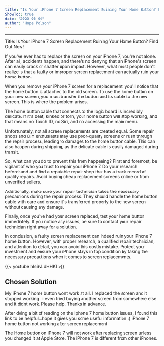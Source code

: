 ```yaml
---
title: "Is Your iPhone 7 Screen Replacement Ruining Your Home Button? Find Out Now!"
ShowToc: true 
date: "2023-03-06"
author: "Hope Polson"
---
```

*****
Title: Is Your iPhone 7 Screen Replacement Ruining Your Home Button? Find Out Now!

If you've ever had to replace the screen on your iPhone 7, you're not alone. After all, accidents happen, and there's no denying that an iPhone's screen can easily crack or shatter upon impact. However, what most people don't realize is that a faulty or improper screen replacement can actually ruin your home button. 

When you remove your iPhone 7 screen for a replacement, you'll notice that the home button is attached to the old screen. To use the home button on your new screen, you must transfer the button and its cable to the new screen. This is where the problem arises. 

The home button cable that connects to the logic board is incredibly delicate. If it's bent, kinked or torn, your home button will stop working, and that means no Touch ID, no Siri, and no accessing the main menu. 

Unfortunately, not all screen replacements are created equal. Some repair shops and DIY enthusiasts may use poor-quality screens or rush through the repair process, leading to damages to the home button cable. This can also happen during shipping, as the delicate cable is easily damaged during transit. 

So, what can you do to prevent this from happening? First and foremost, be vigilant of who you trust to repair your iPhone 7. Do your research beforehand and find a reputable repair shop that has a track record of quality repairs. Avoid buying cheap replacement screens online or from unverified sellers.

Additionally, make sure your repair technician takes the necessary precautions during the repair process. They should handle the home button cable with care and ensure it's transferred properly to the new screen without causing any damage. 

Finally, once you've had your screen replaced, test your home button immediately. If you notice any issues, be sure to contact your repair technician right away for a solution.

In conclusion, a faulty screen replacement can indeed ruin your iPhone 7 home button. However, with proper research, a qualified repair technician, and attention to detail, you can avoid this costly mistake. Protect your investment and ensure your iPhone stays in top condition by taking the necessary precautions when it comes to screen replacements.

{{< youtube hIs6vLdHHKI >}} 



## Chosen Solution
 My iPhone 7 home button wont work at all. I replaced the screen and it stopped working .  i even tried buying another screen from somewhere else and it didnt work. Please help. Thanks in advance.

 After doing a bit of reading on the Iphone 7 home button issues, I found this link to be helpful...hope it gives you some useful information :)
iPhone 7 home button not working after screen replacement

 The Home button on iPhone 7 will not work after replacing screen  unless you changed it at Apple Store.
The iPhone 7 is different from  other iPhones.




